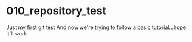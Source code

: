 # 010_repository_test
Just my first git test
And now we're trying to follow a basic tutorial...hope it'll work
